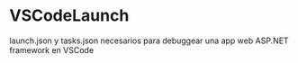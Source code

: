 # VSCodeLaunch


launch.json y tasks.json necesarios para debuggear una app web ASP.NET framework en VSCode